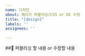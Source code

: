 ```yaml
---
name: 디자인
about: 페이지 퍼블리싱/CSS or UI 수정
title: "[design]"
labels: ''
assignees: ''

---
```


##📌 퍼블리싱 할 내용 or 수정할 내용
